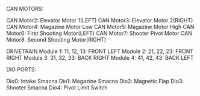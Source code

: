 CAN MOTORS:

CAN Motor2: Elevator Motor 1(LEFT)
CAN Motor3: Elevator Motor 2(RIGHT)
CAN Motor4: Magazine Motor Low
CAN Motor5: Magazine Motor High
CAN Motor6: First Shooting Motor(LEFT)
CAN Motor7: Shooter Pivot Motor
CAN Motor8: Second Shooting Motor(RIGHT)

DRIVETRAIN
Module 1: 11, 12, 13:  FRONT LEFT
Module 2: 21, 22, 23:  FRONT RIGHT
Module 3: 31, 32, 33:  BACK RIGHT
Module 4: 41, 42, 43:  BACK LEFT


DIO PORTS:

Dio0: Intake Smacna
Dio1: Magazine Smacna
Dio2: Magnetic Flap
Dio3: Shooter Smacna
Dio4: Pivot Limit Switch